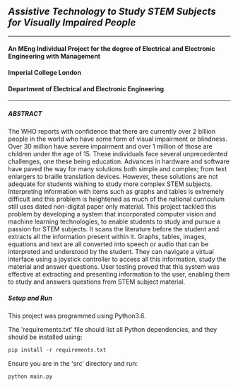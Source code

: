 ## _Assistive Technology to Study STEM Subjects for Visually Impaired People_

---

#### An MEng Individual Project for the degree of Electrical and Electronic Engineering with Management
#### Imperial College London
#### Department of Electrical and Electronic Engineering

---

##### ABSTRACT

The WHO reports with confidence that there are currently over 2 billion people in the world who have some form of visual impairment or blindness. Over 30 million have severe impairment and over 1 million of those are children under the age of 15. These individuals face several unprecedented challenges, one these being education. Advances in hardware and software have paved the way for many solutions both simple and complex; from text enlargers to braille translation devices. However, these solutions are not adequate for students wishing to study more complex STEM subjects. Interpreting information with items such as graphs and tables is extremely difficult and this problem is heightened as much of the national curriculum still uses dated non-digital paper only material. This project tackled this problem by developing a system that incorporated computer vision and machine learning technologies, to enable students to study and pursue a passion for STEM subjects. It scans the literature before the student and extracts all the information present within it. Graphs, tables, images, equations and text are all converted into speech or audio that can be interpreted and understood by the student. They can navigate a virtual interface using a joystick controller to access all this information, study the material and answer questions. User testing proved that this system was effective at extracting and presenting information to the user, enabling them to study and answers questions from STEM subject material.

##### Setup and Run

This project was programmed using Python3.6.

The 'requirements.txt' file should list all Python dependencies, and they should be installed using:

```python
pip install -r requirements.txt
```
Ensure you are in the 'src' directory and run:

```python
python main.py
```
